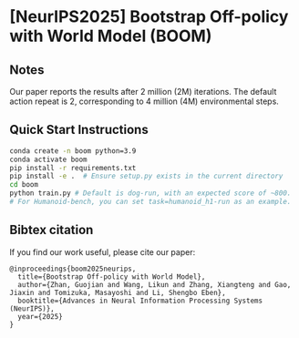 # [NeurIPS2025] Bootstrap Off-policy with World Model (BOOM)

## Notes
Our paper reports the results after 2 million (2M) iterations. The default action repeat is 2, corresponding to 4 million (4M) environmental steps.  


## Quick Start Instructions

```bash
conda create -n boom python=3.9
conda activate boom
pip install -r requirements.txt
pip install -e .  # Ensure setup.py exists in the current directory
cd boom
python train.py # Default is dog-run, with an expected score of ~800.
# For Humanoid-bench, you can set task=humanoid_h1-run as an example.
```


## Bibtex citation
If you find our work useful, please cite our paper:
```text
@inproceedings{boom2025neurips,
  title={Bootstrap Off-policy with World Model},
  author={Zhan, Guojian and Wang, Likun and Zhang, Xiangteng and Gao, Jiaxin and Tomizuka, Masayoshi and Li, Shengbo Eben},
  booktitle={Advances in Neural Information Processing Systems (NeurIPS)},
  year={2025}
}
```